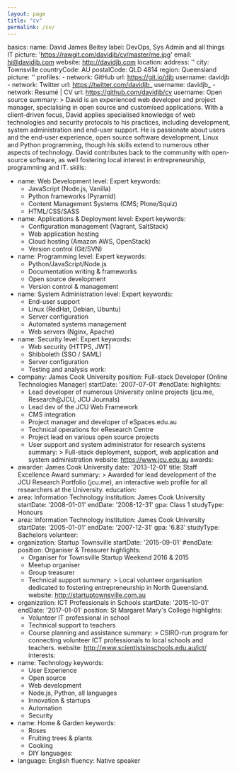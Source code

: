 ```yaml
---
layout: page
title: "cv"
permalink: /cv/
---
```


basics:
  name: David James Beitey
  label: DevOps, Sys Admin and all things IT
  picture: 'https://rawgit.com/davidjb/cv/master/me.jpg'
  email: hi@davidjb.com
  website: http://davidjb.com
  location:
    address: ''
    city: Townsville
    countryCode: AU
    postalCode: QLD 4814
    region: Queensland
  picture: ''
  profiles:
    - network: GitHub
      url: https://git.io/djb
      username: davidjb
    - network: Twitter
      url: https://twitter.com/davidjb_
      username: davidjb_
    - network: Resumé | CV
      url: https://github.com/davidjb/cv
      username: Open source
  summary: >
    David is an experienced web developer and project manager, specialising in
    open source and customised applications.  With a client-driven focus, David
    applies specialised knowledge of web technologies and security protocols to
    his practices, including development, system administration and end-user
    support.
    He is passionate about users and the end-user experience, open source
    software development, Linux and Python programming, though his skills
    extend to numerous other aspects of technology. David contributes back to
    the community with open-source software, as well fostering local interest
    in entrepreneurship, programming and IT.
skills:
  - name: Web Development
    level: Expert
    keywords:
      - JavaScript (Node.js, Vanilla)
      - Python frameworks (Pyramid)
      - Content Management Systems (CMS; Plone/Squiz)
      - HTML/CSS/SASS
  - name: Applications & Deployment
    level: Expert
    keywords:
      - Configuration management (Vagrant, SaltStack)
      - Web application hosting
      - Cloud hosting (Amazon AWS, OpenStack)
      - Version control (Git/SVN)
  - name: Programming
    level: Expert
    keywords:
      - Python/JavaScript/Node.js
      - Documentation writing & frameworks
      - Open source development
      - Version control & management
  - name: System Administration
    level: Expert
    keywords:
      - End-user support
      - Linux (RedHat, Debian, Ubuntu)
      - Server configuration
      - Automated systems management
      - Web servers (Nginx, Apache)
  - name: Security
    level: Expert
    keywords:
      - Web security (HTTPS, JWT)
      - Shibboleth (SSO / SAML)
      - Server configuration
      - Testing and analysis
work:
  - company: James Cook University
    position: Full-stack Developer (Online Technologies Manager)
    startDate: '2007-07-01'
    #endDate:
    highlights:
      - Lead developer of numerous University online projects (jcu.me,
        Research@JCU, JCU Journals)
      - Lead dev of the JCU Web Framework
      - CMS integration
      - Project manager and developer of eSpaces.edu.au
      - Technical operations for eResearch Centre
      - Project lead on various open source projects
      - User support and system administrator for research systems
    summary: >
      Full-stack deployment, support, web application and system administration
    website: https://www.jcu.edu.au
awards:
  - awarder: James Cook University
    date: '2013-12-01'
    title: Staff Excellence Award
    summary: >
      Awarded for lead development of the JCU Research Portfolio (jcu.me), an
      interactive web profile for all researchers at the University.
education:
  - area: Information Technology
    institution: James Cook University
    startDate: '2008-01-01'
    endDate: '2008-12-31'
    gpa: Class 1
    studyType: Honours
  - area: Information Technology
    institution: James Cook University
    startDate: '2005-01-01'
    endDate: '2007-12-31'
    gpa: '6.83'
    studyType: Bachelors
volunteer:
  - organization: Startup Townsville
    startDate: '2015-09-01'
    #endDate:
    position: Organiser & Treasurer
    highlights:
      - Organiser for Townsville Startup Weekend 2016 & 2015
      - Meetup organiser
      - Group treasurer
      - Technical support
    summary: >
      Local volunteer organisation dedicated to fostering entrepreneurship in
      North Queensland.
    website: http://startuptownsville.com.au
  - organization: ICT Professionals in Schools
    startDate: '2015-10-01'
    endDate: '2017-01-01'
    position: St Margaret Mary's College
    highlights:
      - Volunteer IT professional in school
      - Technical support to teachers
      - Course planning and assistance
    summary: >
      CSIRO-run program for connecting volunteer ICT professionals to
      local schools and teachers.
    website: http://www.scientistsinschools.edu.au/ict/
interests:
  - name: Technology
    keywords:
      - User Experience
      - Open source
      - Web development
      - Node.js, Python, all languages
      - Innovation & startups
      - Automation
      - Security
  - name: Home & Garden
    keywords:
      - Roses
      - Fruiting trees & plants
      - Cooking
      - DIY
languages:
  - language: English
    fluency: Native speaker

